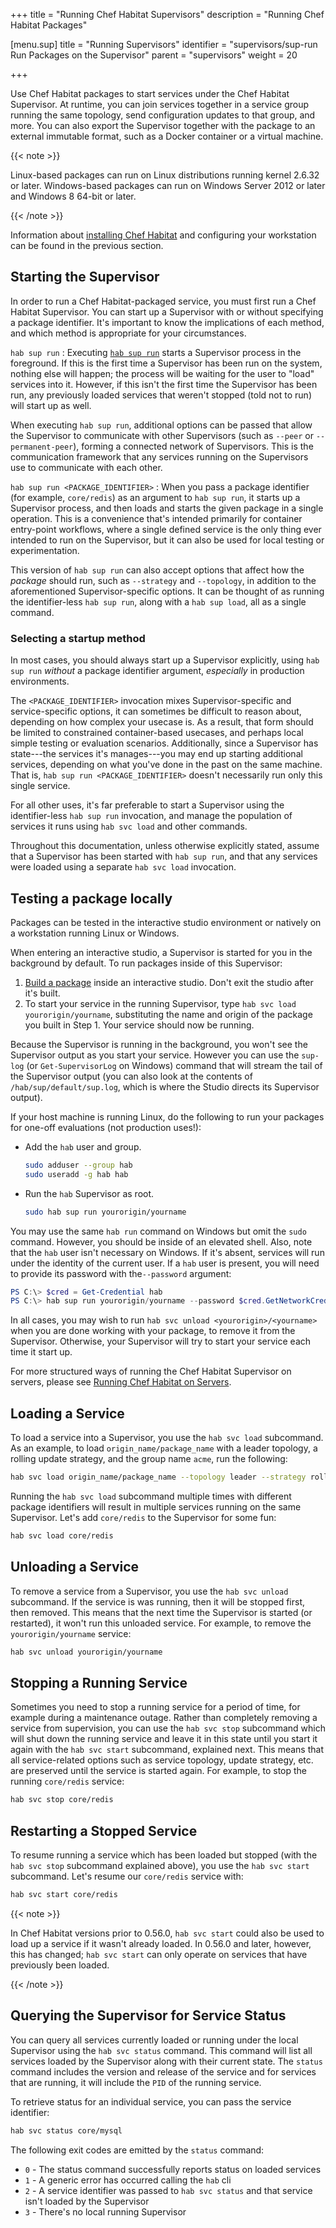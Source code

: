 +++
title = "Running Chef Habitat Supervisors"
description = "Running Chef Habitat Packages"


[menu.sup]
    title = "Running Supervisors"
    identifier = "supervisors/sup-run Run Packages on the Supervisor"
    parent = "supervisors"
    weight = 20

+++

Use Chef Habitat packages to start services under the Chef Habitat Supervisor. At runtime, you can join services together in a service group running the same topology, send configuration updates to that group, and more. You can also export the Supervisor together with the package to an external immutable format, such as a Docker container or a virtual machine.

{{< note >}}

Linux-based packages can run on Linux distributions running kernel 2.6.32 or later. Windows-based packages can run on Windows Server 2012 or later and Windows 8 64-bit or later.

{{< /note >}}

Information about [installing Chef Habitat](/install/) and configuring your workstation can be found in the previous section.

## Starting the Supervisor

In order to run a Chef Habitat-packaged service, you must first run a Chef Habitat Supervisor.
You can start up a Supervisor with or without specifying a package identifier. It's important to know the implications of each method, and which method is appropriate for your circumstances.

`hab sup run`
: Executing [`hab sup run`](/reference/habitat_cli#hab-sup-run) starts a Supervisor process in the foreground. If this is the first time a Supervisor has been run on the system, nothing else will happen; the process will be waiting for the user to "load" services into it. However, if this isn't the first time the Supervisor has been run, any previously loaded services that weren't stopped (told not to run) will start up as well.

  When executing `hab sup run`, additional options can be passed that allow the Supervisor to communicate with other Supervisors (such as `--peer` or `--permanent-peer`), forming a connected network of Supervisors. This is the communication framework that any services running on the Supervisors use to communicate with each other.

`hab sup run <PACKAGE_IDENTIFIER>`
: When you pass a package identifier (for example, `core/redis`) as an argument to `hab sup run`, it starts up a Supervisor process, and then loads and starts the given package in a single operation. This is a convenience that's intended primarily for container entry-point workflows, where a single defined service is the only thing ever intended to run on the Supervisor, but it can also be used for local testing or experimentation.

  This version of `hab sup run` can also accept options that affect how the _package_ should run, such as `--strategy` and `--topology`, in addition to the aforementioned Supervisor-specific options. It can be thought of as running the identifier-less `hab sup run`, along with a `hab sup load`, all as a single command.

### Selecting a startup method

In most cases, you should always start up a Supervisor explicitly, using `hab sup run` _without_ a package identifier argument, _especially_ in production environments.

The `<PACKAGE_IDENTIFIER>` invocation mixes Supervisor-specific and service-specific options, it can sometimes be difficult to reason about, depending on how complex your usecase is. As a result, that form should be limited to constrained container-based usecases, and perhaps local simple testing or evaluation scenarios. Additionally, since a Supervisor has state---the services it's manages---you may end up starting additional services, depending on what you've done in the past on the same machine. That is, `hab sup run <PACKAGE_IDENTIFIER>` doesn't necessarily run only this single service.

For all other uses, it's far preferable to start a Supervisor using the identifier-less `hab sup run` invocation, and manage the population of services it runs using `hab svc load` and other commands.

Throughout this documentation, unless otherwise explicitly stated, assume that a Supervisor has been started with `hab sup run`, and that any services were loaded using a separate `hab svc load` invocation.

## Testing a package locally

Packages can be tested in the interactive studio environment or natively on a workstation running Linux or Windows.

When entering an interactive studio, a Supervisor is started for you in the background by default. To run packages inside of this Supervisor:

1. [Build a package](pkg_build) inside an interactive studio. Don't exit the studio after it's built.
2. To start your service in the running Supervisor, type `hab svc load yourorigin/yourname`, substituting the name and origin of the package you built in Step 1. Your service should now be running.

Because the Supervisor is running in the background, you won't see the Supervisor output as you start your service. However you can use the `sup-log` (or `Get-SupervisorLog` on Windows) command that will stream the tail of the Supervisor output (you can also look at the contents of `/hab/sup/default/sup.log`, which is where the Studio directs its Supervisor output).

If your host machine is running Linux, do the following to run your packages for one-off evaluations (not production uses!):

* Add the `hab` user and group.

    ```bash
    sudo adduser --group hab
    sudo useradd -g hab hab
    ```

* Run the `hab` Supervisor as root.

    ```bash
    sudo hab sup run yourorigin/yourname
    ```

You may use the same `hab run` command on Windows but omit the `sudo` command. However, you should be inside of an elevated shell. Also, note that the `hab` user isn't necessary on Windows. If it's absent, services will run under the identity of the current user. If a `hab` user is present, you will need to provide its password with the`--password` argument:

```powershell
PS C:\> $cred = Get-Credential hab
PS C:\> hab sup run yourorigin/yourname --password $cred.GetNetworkCredential().Password
```

In all cases, you may wish to run `hab svc unload <yourorigin>/<yourname>` when you are done working with your package, to remove it from the Supervisor. Otherwise, your Supervisor will try to start your service each time it start up.

For more structured ways of running the Chef Habitat Supervisor on servers, please see [Running Chef Habitat on Servers](running_habitat_servers).

## Loading a Service

To load a service into a Supervisor, you use the `hab svc load` subcommand. As an example, to load `origin_name/package_name` with a leader topology, a rolling update strategy, and the group name `acme`, run the following:

```bash
hab svc load origin_name/package_name --topology leader --strategy rolling --group acme
```

Running the `hab svc load` subcommand multiple times with different package identifiers will result in multiple services running on the same Supervisor. Let's add `core/redis` to the Supervisor for some fun:

```bash
hab svc load core/redis
```

## Unloading a Service

To remove a service from a Supervisor, you use the `hab svc unload` subcommand. If the service is was running, then it will be stopped first, then removed. This means that the next time the Supervisor is started (or restarted), it won't run this unloaded service. For example, to remove the `yourorigin/yourname` service:

```bash
hab svc unload yourorigin/yourname
```

## Stopping a Running Service

Sometimes you need to stop a running service for a period of time, for example during a maintenance outage. Rather than completely removing a service from supervision, you can use the `hab svc stop` subcommand which will shut down the running service and leave it in this state until you start it again with the `hab svc start` subcommand, explained next. This means that all service-related options such as service topology, update strategy, etc. are preserved until the service is started again. For example, to stop the running `core/redis` service:

```bash
hab svc stop core/redis
```

## Restarting a Stopped Service

To resume running a service which has been loaded but stopped (with the `hab svc stop` subcommand explained above), you use the `hab svc start` subcommand. Let's resume our `core/redis` service with:

```bash
hab svc start core/redis
```

{{< note >}}

In Chef Habitat versions prior to 0.56.0, `hab svc start` could also be used to load up a service if it wasn't already loaded. In 0.56.0 and later, however, this has changed; `hab svc start` can only operate on services that have previously been loaded.

{{< /note >}}

## Querying the Supervisor for Service Status

You can query all services currently loaded or running under the local Supervisor using the `hab svc status` command. This command will list all services loaded by the Supervisor along with their current state. The `status` command includes the version and release of the service and for services that are running, it will include the `PID` of the running service.

To retrieve status for an individual service, you can pass the service identifier:

```bash
hab svc status core/mysql
```

The following exit codes are emitted by the `status` command:

* `0` - The status command successfully reports status on loaded services
* `1` - A generic error has occurred calling the `hab` cli
* `2` - A service identifier was passed to `hab svc status` and that service isn't loaded by the Supervisor
* `3` - There's no local running Supervisor
